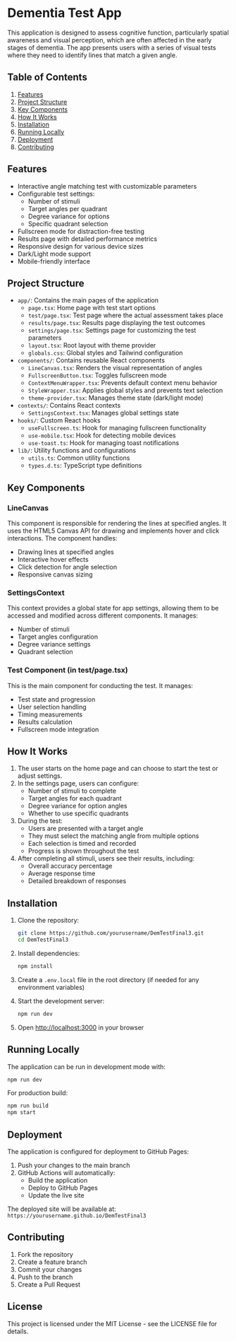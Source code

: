 # Dementia Test App

This application is designed to assess cognitive function, particularly spatial awareness and visual perception, which are often affected in the early stages of dementia. The app presents users with a series of visual tests where they need to identify lines that match a given angle.

## Table of Contents

1. [Features](#features)
2. [Project Structure](#project-structure)
3. [Key Components](#key-components)
4. [How It Works](#how-it-works)
5. [Installation](#installation)
6. [Running Locally](#running-locally)
7. [Deployment](#deployment)
8. [Contributing](#contributing)

## Features

- Interactive angle matching test with customizable parameters
- Configurable test settings:
  - Number of stimuli
  - Target angles per quadrant
  - Degree variance for options
  - Specific quadrant selection
- Fullscreen mode for distraction-free testing
- Results page with detailed performance metrics
- Responsive design for various device sizes
- Dark/Light mode support
- Mobile-friendly interface

## Project Structure

- `app/`: Contains the main pages of the application
  - `page.tsx`: Home page with test start options
  - `test/page.tsx`: Test page where the actual assessment takes place
  - `results/page.tsx`: Results page displaying the test outcomes
  - `settings/page.tsx`: Settings page for customizing the test parameters
  - `layout.tsx`: Root layout with theme provider
  - `globals.css`: Global styles and Tailwind configuration
- `components/`: Contains reusable React components
  - `LineCanvas.tsx`: Renders the visual representation of angles
  - `FullscreenButton.tsx`: Toggles fullscreen mode
  - `ContextMenuWrapper.tsx`: Prevents default context menu behavior
  - `StyleWrapper.tsx`: Applies global styles and prevents text selection
  - `theme-provider.tsx`: Manages theme state (dark/light mode)
- `contexts/`: Contains React contexts
  - `SettingsContext.tsx`: Manages global settings state
- `hooks/`: Custom React hooks
  - `useFullscreen.ts`: Hook for managing fullscreen functionality
  - `use-mobile.tsx`: Hook for detecting mobile devices
  - `use-toast.ts`: Hook for managing toast notifications
- `lib/`: Utility functions and configurations
  - `utils.ts`: Common utility functions
  - `types.d.ts`: TypeScript type definitions

## Key Components

### LineCanvas
This component is responsible for rendering the lines at specified angles. It uses the HTML5 Canvas API for drawing and implements hover and click interactions. The component handles:
- Drawing lines at specified angles
- Interactive hover effects
- Click detection for angle selection
- Responsive canvas sizing

### SettingsContext
This context provides a global state for app settings, allowing them to be accessed and modified across different components. It manages:
- Number of stimuli
- Target angles configuration
- Degree variance settings
- Quadrant selection

### Test Component (in test/page.tsx)
This is the main component for conducting the test. It manages:
- Test state and progression
- User selection handling
- Timing measurements
- Results calculation
- Fullscreen mode integration

## How It Works

1. The user starts on the home page and can choose to start the test or adjust settings.
2. In the settings page, users can configure:
   - Number of stimuli to complete
   - Target angles for each quadrant
   - Degree variance for option angles
   - Whether to use specific quadrants
3. During the test:
   - Users are presented with a target angle
   - They must select the matching angle from multiple options
   - Each selection is timed and recorded
   - Progress is shown throughout the test
4. After completing all stimuli, users see their results, including:
   - Overall accuracy percentage
   - Average response time
   - Detailed breakdown of responses

## Installation

1. Clone the repository:
   ```bash
   git clone https://github.com/yourusername/DemTestFinal3.git
   cd DemTestFinal3
   ```

2. Install dependencies:
   ```bash
   npm install
   ```

3. Create a `.env.local` file in the root directory (if needed for any environment variables)

4. Start the development server:
   ```bash
   npm run dev
   ```

5. Open [http://localhost:3000](http://localhost:3000) in your browser

## Running Locally

The application can be run in development mode with:
```bash
npm run dev
```

For production build:
```bash
npm run build
npm start
```

## Deployment

The application is configured for deployment to GitHub Pages:

1. Push your changes to the main branch
2. GitHub Actions will automatically:
   - Build the application
   - Deploy to GitHub Pages
   - Update the live site

The deployed site will be available at: `https://yourusername.github.io/DemTestFinal3`

## Contributing

1. Fork the repository
2. Create a feature branch
3. Commit your changes
4. Push to the branch
5. Create a Pull Request

## License

This project is licensed under the MIT License - see the LICENSE file for details.

